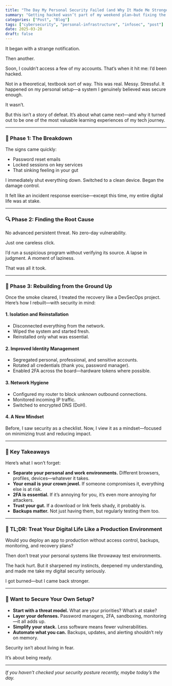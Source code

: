```yaml
---
title: "The Day My Personal Security Failed (and Why It Made Me Stronger)"
summary: "Getting hacked wasn’t part of my weekend plan—but fixing the damage and rebuilding my system taught me more about cybersecurity than any textbook ever did."
categories: ["Post", "Blog"]
tags: ["cybersecurity", "personal-infrastructure", "infosec", "post"]
date: 2025-03-28
draft: false
---
```


It began with a strange notification.

Then another.

Soon, I couldn’t access a few of my accounts. That’s when it hit me: I’d been hacked.

Not in a theoretical, textbook sort of way. This was real. Messy. Stressful. It happened on my personal setup—a system I genuinely believed was secure enough.

It wasn’t.

But this isn’t a story of defeat. It’s about what came next—and why it turned out to be one of the most valuable learning experiences of my tech journey.

---

### 🧨 Phase 1: The Breakdown

The signs came quickly:

- Password reset emails
- Locked sessions on key services
- That sinking feeling in your gut

I immediately shut everything down. Switched to a clean device. Began the damage control.

It felt like an incident response exercise—except this time, my entire digital life was at stake.

---

### 🔍 Phase 2: Finding the Root Cause

No advanced persistent threat. No zero-day vulnerability.

Just one careless click.

I’d run a suspicious program without verifying its source. A lapse in judgment. A moment of laziness.

That was all it took.

---

### 🧰 Phase 3: Rebuilding from the Ground Up

Once the smoke cleared, I treated the recovery like a DevSecOps project. Here’s how I rebuilt—with security in mind:

#### 1. **Isolation and Reinstallation**

- Disconnected everything from the network.
- Wiped the system and started fresh.
- Reinstalled only what was essential.

#### 2. **Improved Identity Management**

- Segregated personal, professional, and sensitive accounts.
- Rotated all credentials (thank you, password manager).
- Enabled 2FA across the board—hardware tokens where possible.

#### 3. **Network Hygiene**

- Configured my router to block unknown outbound connections.
- Monitored incoming IP traffic.
- Switched to encrypted DNS (DoH).

#### 4. **A New Mindset**

Before, I saw security as a checklist.
Now, I view it as a mindset—focused on minimizing trust and reducing impact.

---

### 🧠 Key Takeaways

Here’s what I won’t forget:

- **Separate your personal and work environments.** Different browsers, profiles, devices—whatever it takes.
- **Your email is your crown jewel.** If someone compromises it, everything else is at risk.
- **2FA is essential.** If it’s annoying for you, it’s even more annoying for attackers.
- **Trust your gut.** If a download or link feels shady, it probably is.
- **Backups matter.** Not just having them, but regularly testing them too.

---

### 🧪 TL;DR: Treat Your Digital Life Like a Production Environment

Would you deploy an app to production without access control, backups, monitoring, and recovery plans?

Then don’t treat your personal systems like throwaway test environments.

The hack hurt. But it sharpened my instincts, deepened my understanding, and made me take my digital security seriously.

I got burned—but I came back stronger.

---

### 🧭 Want to Secure Your Own Setup?

- **Start with a threat model.** What are your priorities? What’s at stake?
- **Layer your defenses.** Password managers, 2FA, sandboxing, monitoring—it all adds up.
- **Simplify your stack.** Less software means fewer vulnerabilities.
- **Automate what you can.** Backups, updates, and alerting shouldn’t rely on memory.

Security isn’t about living in fear.

It’s about being ready.

---

_If you haven’t checked your security posture recently, maybe today’s the day._
